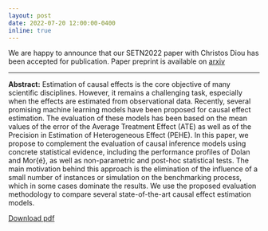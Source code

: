 ```yaml
---
layout: post
date: 2022-07-20 12:00:00-0400
inline: true
---
```


We are happy to announce that our SETN2022 paper with Christos Diou has been accepted for publication. Paper preprint is available on [arxiv](https://arxiv.org/abs/2209.00115)

***

**Abstract:** Estimation of causal effects is the core objective of many scientific disciplines. However, it remains a challenging task, especially when the effects are estimated from observational data. Recently, several promising machine learning models have been proposed for causal effect estimation. The evaluation of these models has been based on the mean values of the error of the Average Treatment Effect (ATE) as well as of the Precision in Estimation of Heterogeneous Effect (PEHE). In this paper, we propose to complement the evaluation of causal inference models using concrete statistical evidence, including the performance profiles of Dolan and Mor{é}, as well as non-parametric and post-hoc statistical tests. The main motivation behind this approach is the elimination of the influence of a small number of instances or simulation on the benchmarking process, which in some cases dominate the results. We use the proposed evaluation methodology to compare several state-of-the-art causal effect estimation models.

[Download pdf](https://dl.acm.org/doi/abs/10.1145/3549737.3549775?casa_token=gE_z3SQMYi4AAAAA:8TIDnrM5gPKb50RlHnRWcgq_4ieDxTV9TbLOceZrbAerO5TvkuvCZEt83lAhGaM8x5CXwqBLsZqT)